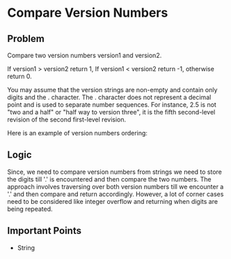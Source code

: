 # Compare Version Numbers

## Problem

Compare two version numbers version1 and version2.

If version1 > version2 return 1,
If version1 < version2 return -1,
otherwise return 0.

You may assume that the version strings are non-empty and contain only digits and the . character.
The . character does not represent a decimal point and is used to separate number sequences.
For instance, 2.5 is not "two and a half" or "half way to version three", it is the fifth second-level revision of the second first-level revision.

Here is an example of version numbers ordering:

## Logic

Since, we need to compare version numbers from strings we need to store the digits till '.' is encountered and then compare the two numbers. The approach involves traversing over both version numbers till we encounter a '.' and then compare and return accordingly. However, a lot of corner cases need to be considered like integer overflow and returning when digits are being repeated. 

## Important Points

- String
